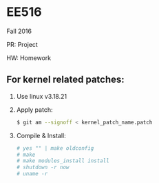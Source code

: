 EE516
============

Fall 2016

PR: Project

HW: Homework

## For kernel related patches:
1. Use linux v3.18.21
2. Apply patch:

   ```bash
   $ git am --signoff < kernel_patch_name.patch
   ```
3. Compile & Install:

   ```bash
   # yes "" | make oldconfig
   # make
   # make modules_install install
   # shutdown -r now
   # uname -r
   ```
